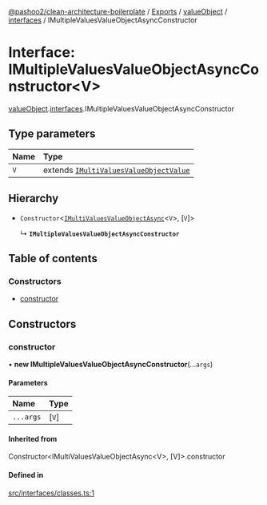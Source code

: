 [@pashoo2/clean-architecture-boilerplate](../README.md) / [Exports](../modules.md) / [valueObject](../modules/valueobject.md) / [interfaces](../modules/valueobject.interfaces.md) / IMultipleValuesValueObjectAsyncConstructor

# Interface: IMultipleValuesValueObjectAsyncConstructor<V\>

[valueObject](../modules/valueobject.md).[interfaces](../modules/valueobject.interfaces.md).IMultipleValuesValueObjectAsyncConstructor

## Type parameters

| Name | Type |
| :------ | :------ |
| `V` | extends [`IMultiValuesValueObjectValue`](valueobject.interfaces.imultivaluesvalueobjectvalue.md) |

## Hierarchy

- `Constructor`<[`IMultiValuesValueObjectAsync`](valueobject.interfaces.imultivaluesvalueobjectasync.md)<`V`\>, [`V`]\>

  ↳ **`IMultipleValuesValueObjectAsyncConstructor`**

## Table of contents

### Constructors

- [constructor](valueobject.interfaces.imultiplevaluesvalueobjectasyncconstructor.md#constructor)

## Constructors

### constructor

• **new IMultipleValuesValueObjectAsyncConstructor**(...`args`)

#### Parameters

| Name | Type |
| :------ | :------ |
| `...args` | [`V`] |

#### Inherited from

Constructor<IMultiValuesValueObjectAsync<V\>, [V]\>.constructor

#### Defined in

[src/interfaces/classes.ts:1](https://github.com/pashoo2/clean-architecture-boilerplate/blob/741b3a2/src/interfaces/classes.ts#L1)
